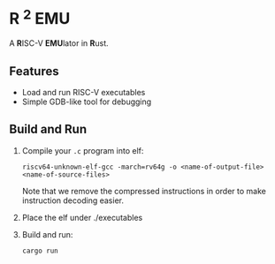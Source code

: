 # R $^2$ EMU

A **R**ISC-V **EMU**lator in **R**ust.

## Features

* Load and run RISC-V executables
* Simple GDB-like tool for debugging

## Build and Run

1. Compile your `.c` program into elf:

   ```shell
   riscv64-unknown-elf-gcc -march=rv64g -o <name-of-output-file> <name-of-source-files>
   ```

   Note that we remove the compressed instructions in order to make instruction decoding easier.

2. Place the elf under ./executables

3. Build and run:

   ```shell
   cargo run
   ```
